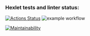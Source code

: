 ### Hexlet tests and linter status:
[![Actions Status](https://github.com/SovaPolosataya/java-project-78/actions/workflows/hexlet-check.yml/badge.svg)](https://github.com/SovaPolosataya/java-project-78/actions)   ![example workflow](https://github.com/SovaPolosataya/java-project-78/actions/workflows/gradle.yml/badge.svg)

[![Maintainability](https://api.codeclimate.com/v1/badges/a5144b77145583eca5c8/maintainability)](https://codeclimate.com/github/SovaPolosataya/java-project-78/maintainability)
